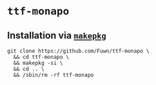 # `ttf-monapo`

## Installation via [`makepkg`](https://wiki.archlinux.org/title/Makepkg)

```shell
git clone https://github.com/Fuwn/ttf-monapo \
  && cd ttf-monapo \
  && makepkg -si \
  && cd .. \
  && /sbin/rm -rf ttf-monapo
```

